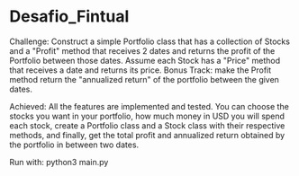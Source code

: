 # Desafio_Fintual

Challenge: Construct a simple Portfolio class that has a collection of Stocks and a "Profit" method that receives 2 dates and returns the profit of the
 Portfolio between those dates. Assume each Stock has a "Price" method that receives a date and returns its price.
Bonus Track: make the Profit method return the "annualized return" of the portfolio between the given dates.

Achieved: All the features are implemented and tested. You can choose the stocks you want in your portfolio, how much money in USD you will spend each stock, create a Portfolio class and a Stock class with their respective methods, and finally, get the total profit and annualized return obtained by the portfolio in between two dates.

Run with: python3 main.py
